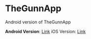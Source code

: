 # TheGunnApp
Android version of TheGunnApp

<strong>Android Version</strong>: <a href="https://play.google.com/store/apps/details?id=xyz.dchen.thegunnapp">Link</a>
iOS Version: <a href="https://itunes.apple.com/app/thegunnapp/id1141159201">Link</a>

